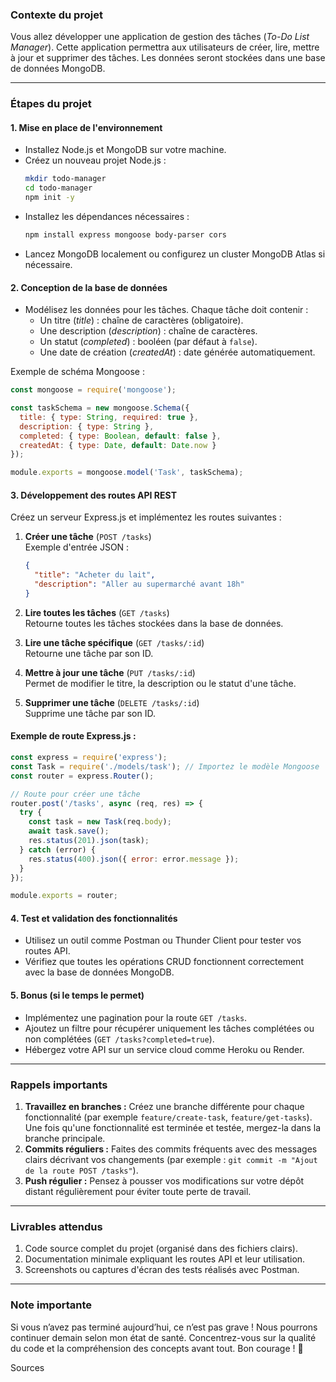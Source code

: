 ### **Contexte du projet**
Vous allez développer une application de gestion des tâches (*To-Do List Manager*). Cette application permettra aux utilisateurs de créer, lire, mettre à jour et supprimer des tâches. Les données seront stockées dans une base de données MongoDB.

---

### **Étapes du projet**

#### **1. Mise en place de l'environnement**
- Installez Node.js et MongoDB sur votre machine.
- Créez un nouveau projet Node.js :
  ```bash
  mkdir todo-manager
  cd todo-manager
  npm init -y
  ```
- Installez les dépendances nécessaires :
  ```bash
  npm install express mongoose body-parser cors
  ```
- Lancez MongoDB localement ou configurez un cluster MongoDB Atlas si nécessaire.

#### **2. Conception de la base de données**
- Modélisez les données pour les tâches. Chaque tâche doit contenir :
  - Un titre (*title*) : chaîne de caractères (obligatoire).
  - Une description (*description*) : chaîne de caractères.
  - Un statut (*completed*) : booléen (par défaut à `false`).
  - Une date de création (*createdAt*) : date générée automatiquement.
  
Exemple de schéma Mongoose :
```javascript
const mongoose = require('mongoose');

const taskSchema = new mongoose.Schema({
  title: { type: String, required: true },
  description: { type: String },
  completed: { type: Boolean, default: false },
  createdAt: { type: Date, default: Date.now }
});

module.exports = mongoose.model('Task', taskSchema);
```

#### **3. Développement des routes API REST**
Créez un serveur Express.js et implémentez les routes suivantes :

1. **Créer une tâche** (`POST /tasks`)  
   Exemple d'entrée JSON :
   ```json
   {
     "title": "Acheter du lait",
     "description": "Aller au supermarché avant 18h"
   }
   ```

2. **Lire toutes les tâches** (`GET /tasks`)  
   Retourne toutes les tâches stockées dans la base de données.

3. **Lire une tâche spécifique** (`GET /tasks/:id`)  
   Retourne une tâche par son ID.

4. **Mettre à jour une tâche** (`PUT /tasks/:id`)  
   Permet de modifier le titre, la description ou le statut d'une tâche.

5. **Supprimer une tâche** (`DELETE /tasks/:id`)  
   Supprime une tâche par son ID.

#### Exemple de route Express.js :
```javascript
const express = require('express');
const Task = require('./models/task'); // Importez le modèle Mongoose
const router = express.Router();

// Route pour créer une tâche
router.post('/tasks', async (req, res) => {
  try {
    const task = new Task(req.body);
    await task.save();
    res.status(201).json(task);
  } catch (error) {
    res.status(400).json({ error: error.message });
  }
});

module.exports = router;
```

#### **4. Test et validation des fonctionnalités**
- Utilisez un outil comme Postman ou Thunder Client pour tester vos routes API.
- Vérifiez que toutes les opérations CRUD fonctionnent correctement avec la base de données MongoDB.

#### **5. Bonus (si le temps le permet)**
- Implémentez une pagination pour la route `GET /tasks`.
- Ajoutez un filtre pour récupérer uniquement les tâches complétées ou non complétées (`GET /tasks?completed=true`).
- Hébergez votre API sur un service cloud comme Heroku ou Render.

---

### **Rappels importants**
1. **Travaillez en branches :** Créez une branche différente pour chaque fonctionnalité (par exemple `feature/create-task`, `feature/get-tasks`). Une fois qu'une fonctionnalité est terminée et testée, mergez-la dans la branche principale.
2. **Commits réguliers :** Faites des commits fréquents avec des messages clairs décrivant vos changements (par exemple : `git commit -m "Ajout de la route POST /tasks"`).
3. **Push régulier :** Pensez à pousser vos modifications sur votre dépôt distant régulièrement pour éviter toute perte de travail.

---

### **Livrables attendus**
1. Code source complet du projet (organisé dans des fichiers clairs).
2. Documentation minimale expliquant les routes API et leur utilisation.
3. Screenshots ou captures d'écran des tests réalisés avec Postman.

---

### **Note importante**
Si vous n’avez pas terminé aujourd’hui, ce n’est pas grave ! Nous pourrons continuer demain selon mon état de santé. Concentrez-vous sur la qualité du code et la compréhension des concepts avant tout. Bon courage ! 🚀

Sources
